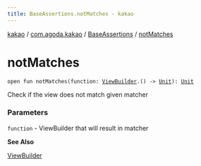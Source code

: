 ```yaml
---
title: BaseAssertions.notMatches - kakao
---
```


[kakao](../../index.html) / [com.agoda.kakao](../index.html) / [BaseAssertions](index.html) / [notMatches](.)

# notMatches

`open fun notMatches(function: `[`ViewBuilder`](../-view-builder/index.html)`.() -> `[`Unit`](https://kotlinlang.org/api/latest/jvm/stdlib/kotlin/-unit/index.html)`): `[`Unit`](https://kotlinlang.org/api/latest/jvm/stdlib/kotlin/-unit/index.html)

Check if the view does not match given matcher

### Parameters

`function` - ViewBuilder that will result in matcher

**See Also**

[ViewBuilder](../-view-builder/index.html)

